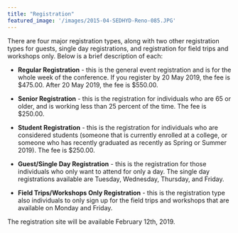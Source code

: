 ```yaml
---
title: "Registration"
featured_image: '/images/2015-04-SEDHYD-Reno-085.JPG'
---
```


There are four major registration types, along with two other registration types for guests, single day registrations, and registration for field trips and workshops only. Below is a brief description of each:

* **Regular Registration**  - this is the general event registration and is for the whole week of the conference.
If you register by 20 May 2019, the fee is $475.00. After 20 May 2019, the fee is $550.00.

* **Senior Registration** - this is the registration for individuals who are 65 or older, and is working less than 25 percent of the time. The fee is $250.00.

* **Student Registration** - this is the registration for individuals who are considered students (someone that is currently enrolled at a college, or someone who has recently graduated as recently as Spring or Summer 2019).  The fee is $250.00.

* **Guest/Single Day Registration** - this is the registration for those individuals who only want to attend for only a day. The single day registrations available are Tuesday, Wednesday, Thursday, and Friday.

* **Field Trips/Workshops Only Registration** - this is the registration type also individuals to only sign up for the field trips and workshops that are available on Monday and Friday.

The registration site will be available February 12th, 2019.
